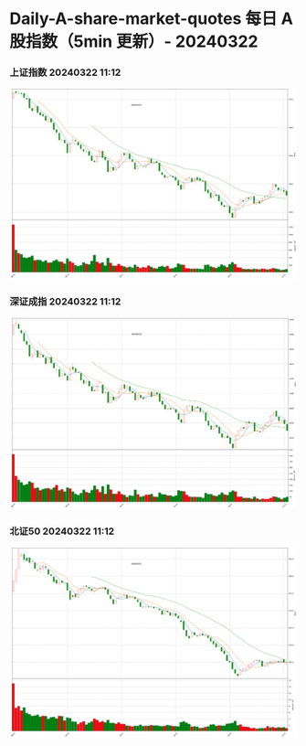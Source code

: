 
# Daily-A-share-market-quotes 每日 A 股指数（5min 更新）- 20240322

### 上证指数 20240322 11:12
![](./fig/2024/3/20240322-sh000001.png)

### 深证成指 20240322 11:12
![](./fig/2024/3/20240322-sz399001.png)

### 北证50 20240322 11:12
![](./fig/2024/3/20240322-bj899050.png)

